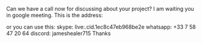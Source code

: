 Can we have a call now for discussing about your project?
I am waiting you in google meeting.
This is the address:


or you can use this:
skype: live:.cid.1ec8c47eb968be2e
whatsapp: +33 7 58 47 20 64
discord: jameshealer715
Thanks
